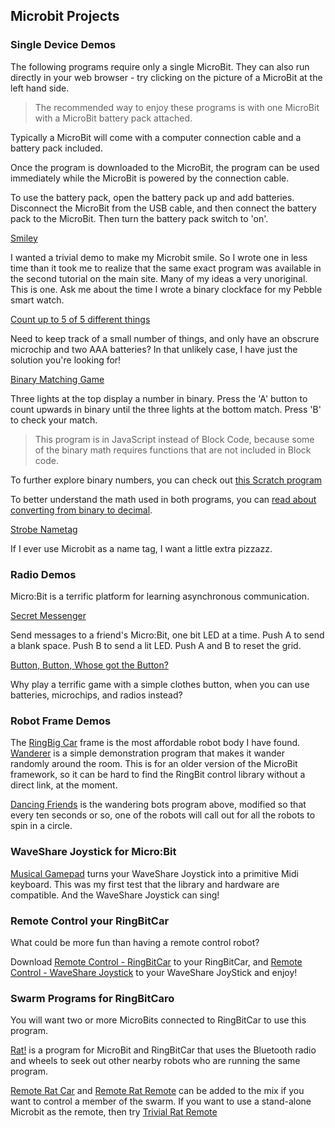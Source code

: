 ## Microbit Projects

### Single Device Demos

The following programs require only a single MicroBit. 
They can also run directly in your web browser - try clicking on the picture of a MicroBit at the left hand side.

> The recommended way to enjoy these programs is with one MicroBit with a MicroBit battery pack attached. 

Typically a MicroBit will come with a computer connection cable and a battery pack included. 

Once the program is downloaded to the MicroBit, the program can be used immediately while the MicroBit is powered by the connection cable.

To use the battery pack, open the battery pack up and add batteries. Disconnect the MicroBit from the USB cable, and then connect the battery pack to the MicroBit. Then turn the battery pack switch to 'on'.

[Smiley](https://makecode.microbit.org/_fTx32C4f2Ao1)

I wanted a trivial demo to make my Microbit smile. So I wrote one in less time than it took me to realize that the same exact program was available in the second tutorial on the main site. Many of my ideas a very unoriginal. This is one. Ask me about the time I wrote a binary clockface for my Pebble smart watch.

[Count up to 5 of 5 different things](https://makecode.microbit.org/_Heid2TJmobLM)

Need to keep track of a small number of things, and only have an obscrure microchip and two AAA batteries? In that unlikely case, I have just the solution you're looking for!

[Binary Matching Game](https://makecode.microbit.org/_YapahhRzC4HJ)

Three lights at the top display a number in binary. Press the 'A' button to count upwards in binary until the three lights at the bottom match. Press 'B' to check your match.

> This program is in JavaScript instead of Block Code, because some of the binary math requires functions that are not included in Block code.

To further explore binary numbers, you can check out [this Scratch program](https://scratch.mit.edu/projects/188029887/)

To better understand the math used in both programs, you can [read about converting from binary to decimal](https://www.w3resource.com/javascript-exercises/javascript-math-exercise-2.php).

[Strobe Nametag](https://makecode.microbit.org/_KvUaa2KjyE0C)

If I ever use Microbit as a name tag, I want a little extra pizzazz.

### Radio Demos

Micro:Bit is a terrific platform for learning asynchronous communication.

[Secret Messenger](https://makecode.microbit.org/_PLj13fcW50Wm)

Send messages to a friend's Micro:Bit, one bit LED at a time. Push A to send a blank space. Push B to send a lit LED. Push A and B to reset the grid.

[Button, Button, Whose got the Button?](https://makecode.microbit.org/_0me4RfVuuA0R)

Why play a terrific game with a simple clothes button, when you can use batteries, microchips, and radios instead?

### Robot Frame Demos

The [RingBig Car][1] frame is the most affordable robot body I have found.
[Wanderer](https://makecode.microbit.org/_MeWdP5dk9ELC) is a simple demonstration program that makes it wander randomly around the room. This is for an older version of the MicroBit framework, so it can be hard to find the RingBit control library without a direct link, at the moment.

[Dancing Friends][2] is the wandering bots program above, modified so that every ten seconds or so, one of the robots will call out for all the robots to spin in a circle.

[1]: https://www.elecfreaks.com/estore/ring-bit-car-mirco-bit-educational-smart-robot-kit-for-kids-ringbit-car.html
[2]: https://makecode.microbit.org/_02D1CwRYqMWD

### WaveShare Joystick for Micro:Bit

[Musical Gamepad][3] turns your WaveShare Joystick into a primitive Midi keyboard. This was my first test that the library and hardware are compatible. And the WaveShare Joystick can sing!

[3]: https://makecode.microbit.org/_hubWLC3u7DRH

### Remote Control your RingBitCar

What could be more fun than having a remote control robot?

Download [Remote Control - RingBitCar][4] to your RingBitCar, and [Remote Control - WaveShare Joystick][5] to your WaveShare JoyStick and enjoy!

[4]: https://makecode.microbit.org/_00c0adJDK9wJ


[5]: https://makecode.microbit.org/_aThU8kXhwLW7


### Swarm Programs for RingBitCaro

You will want two or more MicroBits connected to RingBitCar to use this program.

[Rat!][6] is a program for MicroBit and RingBitCar that uses the Bluetooth radio and wheels to seek out other nearby robots who are running the same program.

[6]: https://makecode.microbit.org/_2DfLE1ir202a

[Remote Rat Car][7] and [Remote Rat Remote][8] can be added to the mix if you want to control a member of the swarm. If you want to use a stand-alone Microbit as the remote, then try [Trivial Rat Remote][9]

[7]: https://makecode.microbit.org/_10DW3jLJ0Vdq
[8]: https://makecode.microbit.org/_VkrYeTMc00q5
[9]: https://makecode.microbit.org/_L2bWHEhtLadu